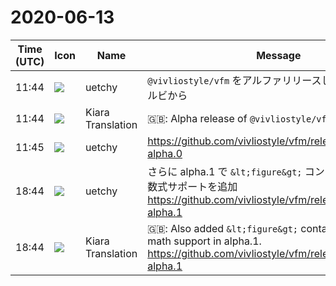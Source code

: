 # 2020-06-13

|Time (UTC)|Icon|Name|Message|
|---|---|---|---|
|11:44|![](https://avatars.slack-edge.com/2020-01-22/916403977808_18dc4c6c299ded1b6018_72.png)|uetchy|`@vivliostyle/vfm` をアルファリリースしました。まずはルビから|
|11:44|![](https://avatars.slack-edge.com/2019-08-21/732685848020_f3f20736795184660348_72.png)|Kiara Translation|🇬🇧: Alpha release of `@vivliostyle/vfm`. First from ruby|
|11:45|![](https://avatars.slack-edge.com/2020-01-22/916403977808_18dc4c6c299ded1b6018_72.png)|uetchy|<https://github.com/vivliostyle/vfm/releases/tag/v1.0.0-alpha.0>|
|18:44|![](https://avatars.slack-edge.com/2020-01-22/916403977808_18dc4c6c299ded1b6018_72.png)|uetchy|さらに alpha.1 で `&lt;figure&gt;` コンテナーとMathJax数式サポートを追加<br><https://github.com/vivliostyle/vfm/releases/tag/v1.0.0-alpha.1>|
|18:44|![](https://avatars.slack-edge.com/2019-08-21/732685848020_f3f20736795184660348_72.png)|Kiara Translation|🇬🇧: Also added `&lt;figure&gt;` container and MathJax math support in alpha.1.<br><https://github.com/vivliostyle/vfm/releases/tag/v1.0.0-alpha.1>|
